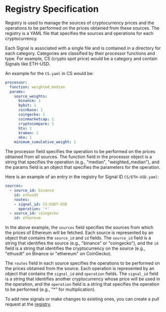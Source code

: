 # Registry Specification

Registry is used to manage the sources of cryptocurrency prices and the operations to be performed on the prices obtained from these sources. The registry is a YAML file that specifies the sources and operations for each cryptocurrency.

Each Signal is associated with a single file and is contained in a directory for each category. Categories are classified by their processor functions and type. For example, CS (crypto spot price) would be a category and contain Signals like ETH-USD.

An example for the `CS.yaml` in CS would be:

```yaml
processor:
  function: weighted_median
  params:
    source_weights:
      binance: 1
      bybit: 1
      coinbase: 1
      coingecko: 1
      coinmarketcap: 1
      cryptocompare: 1
      htx: 1
      kraken: 1
      okx: 1
    minimum_cumulative_weight: 1
```

The processor field specifies the operation to be performed on the prices obtained from all sources. The function field in the processor object is a string that specifies the operation (e.g., "median", "weighted_median"), and the params field is an object that specifies the parameters for the operation.

Here is an example of an entry in the registry for Signal ID `CS/ETH-USD.yaml`:

```yaml
sources:
  - source_id: binance
    id: ethusdt
    routes:
    - signal_id: CS:USDT-USD
      operation: '*'
  - source_id: coingecko
    id: ethereum
```

In the above example, the `sources` field specifies the sources from which the prices of Ethereum will be fetched. Each source is represented by an object that contains the `source_id` and `id` fields. The `source_id` field is a string that identifies the source (e.g., "binance" or "coingecko"), and the `id` field is a string that identifies the cryptocurrency on the source (e.g., "ethusdt" on Binance or "ethereum" on CoinGecko).

The `routes` field in each source specifies the operations to be performed on the prices obtained from the source. Each operation is represented by an object that contains the `signal_id` and `operation` fields. The `signal_id` field is a string that identifies another cryptocurrency whose price will be used in the operation, and the `operation` field is a string that specifies the operation to be performed (e.g., "*" for multiplication).

To add new signals or make changes to existing ones, you can create a pull request at the [registry](https://github.com/bandprotocol/registry).
